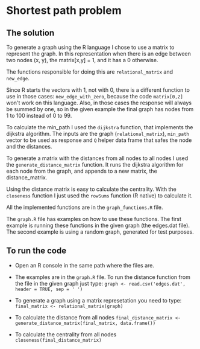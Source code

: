 # Shortest path problem

## The solution

To generate a graph using the R language I chose to use a matrix to represent the graph. In this representation when there is an edge between two nodes (x, y), the matrix[x,y] = 1, and it has a 0 otherwise.

The functions responsible for doing this are `relational_matrix` and `new_edge`.

Since R starts the vectors with 1, not with 0, there is a different function to use in those cases: `new_edge_with_zero`, because the code `matrix[0,2]` won't work on this language. Also, in those cases the response will always be summed by one, so in the given example the final graph has nodes from 1 to 100 instead of 0 to 99.

To calculate the min_path I used the `dijkstra` function, that implements the dijkstra algorithm. The inputs are the graph (`relational_matrix`), `min_path` vector to be used as response and `Q` helper data frame that safes the node and the distances.

To generate a matrix with the distances from all nodes to all nodes I used the `generate_distance_matrix` function. It runs the dijkstra algorithm for each node from the graph, and appends to a new matrix, the distance_matrix.

Using the distance matrix is easy to calculate the centrality. With the `closeness` function I just used the `rowSums` function (R native) to calculate it.

All the implemented functions are in the `graph_functions.R` file.

The `graph.R` file has examples on how to use these functions. The first example is running these functions in the given graph (the edges.dat file). The second example is using a random graph, generated for test purposes.


## To run the code

 - Open an R console in the same path where the files are.

 - The examples are in the `graph.R` file. To run the distance function from the file in the given graph just type:
 `graph <- read.csv('edges.dat', header = TRUE, sep = ' ')`

 - To generate a graph using a matrix represetation you need to type:
 `final_matrix <- relational_matrix(graph)`

 - To calculate the distance from all nodes
  `final_distance_matrix <- generate_distance_matrix(final_matrix, data.frame())`

 - To calculate the centrality from all nodes
  `closeness(final_distance_matrix)`




